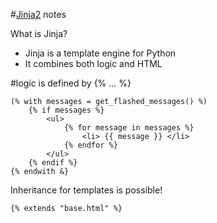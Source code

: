 #[Jinja2](http://jinja.pocoo.org/) notes

What is Jinja?
* Jinja is a template engine for Python
* It combines both logic and HTML

#logic is defined by {% ... %}
```
(% with messages = get_flashed_messages() %)
    {% if messages %}
        <ul>
            {% for message in messages %}
                <li> {{ message }} </li>
            {% endfor %}
        </ul>
    {% endif %}
{% endwith &}
```
Inheritance for templates is possible!
```
{% extends "base.html" %}
```
